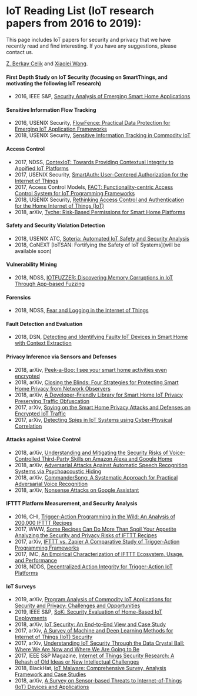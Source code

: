 # IoT Reading List (IoT research papers from 2016 to 2019):
This page includes IoT papers for security and privacy that we have recently read and find interesting. If you have any suggestions, please contact us.

[Z. Berkay Celik](https://beerkay.github.io/) and [Xiaolei Wang](mailto:xxw170@psu.edu).

#### First Depth Study on IoT Security (focusing on SmartThings, and motivating the following IoT research)
- 2016, IEEE S&P, [Security Analysis of Emerging Smart Home Applications](http://iotsecurity.eecs.umich.edu/img/Fernandes_SmartThingsSP16.pdf)

#### Sensitive Information Flow Tracking
- 2016, USENIX Security, [FlowFence: Practical Data Protection for Emerging IoT Application Frameworks](https://www.usenix.org/system/files/conference/usenixsecurity16/sec16_paper_fernandes.pdf)
- 2018, USENIX Security, [Sensitive Information Tracking in Commodity IoT](https://www.usenix.org/system/files/conference/usenixsecurity18/sec18-celik.pdf)

#### Access Control 
- 2017, NDSS, [ContexIoT: Towards Providing Contextual Integrity to Appified IoT Platforms](http://web.eecs.umich.edu/~jackjia/material/contexiot_ndss17.pdf) 
- 2017, USENIX Security, [SmartAuth: User-Centered Authorization for the Internet of Things](https://www.usenix.org/system/files/conference/usenixsecurity17/sec17-tian.pdf)
- 2017, Access Control Models, [FACT: Functionality-centric Access Control System for IoT Programming Frameworks](http://www.corelab.or.kr/Pubs/sacmat17_fact.pdf)
- 2018, USENIX Security, [Rethinking Access Control and Authentication for the Home Internet of Things (IoT)](https://www.usenix.org/system/files/conference/usenixsecurity18/sec18-he.pdf)
- 2018, arXiv, [Tyche: Risk-Based Permissions for Smart Home Platforms](https://arxiv.org/pdf/1801.04609)

#### Safety and Security Violation Detection 
- 2018, USENIX ATC, [Soteria: Automated IoT Safety and Security Analysis](https://www.usenix.org/system/files/conference/atc18/atc18-celik.pdf)
- 2018, CoNEXT [IoTSAN: Fortifying the Safety of IoT Systems](will be available soon)

#### Vulnerability Mining 
- 2018, NDSS, [IOTFUZZER: Discovering Memory Corruptions in IoT Through App-based Fuzzing](http://web.cse.ohio-state.edu/~lin.3021/file/NDSS18b.pdf)

#### Forensics 
- 2018, NDSS, [Fear and Logging in the Internet of Things](http://seclab.illinois.edu/wp-content/uploads/2017/12/wang2018fear.pdf)

#### Fault Detection and Evaluation 
- 2018, DSN, [Detecting and Identifying Faulty IoT Devices in Smart Home with Context Extraction](https://ieeexplore.ieee.org/document/8416520/)

#### Privacy Inference via Sensors and Defenses
- 2018, arXiv, [Peek-a-Boo: I see your smart home activities even encrypted](https://arxiv.org/pdf/1808.02741)
- 2018, arXiv, [Closing the Blinds: Four Strategies for Protecting Smart Home Privacy from Network Observers](https://arxiv.org/pdf/1705.06809.pdf)
- 2018, arXiv, [A Developer-Friendly Library for Smart Home IoT Privacy Preserving Traffic Obfuscation](https://arxiv.org/pdf/1808.07432.pdf)
- 2017, arXiv, [Spying on the Smart Home Privacy Attacks and Defenses on Encrypted IoT Traffic](https://arxiv.org/pdf/1708.05044.pdf) 
- 2017, arXiv, [Detecting Spies in IoT Systems using Cyber-Physical Correlation](https://faculty.washington.edu/lagesse/publications/HiddenSensorDetection.pdf) 

#### Attacks against Voice Control 
- 2018, arXiv, [Understanding and Mitigating the Security Risks of Voice-Controlled Third-Party Skills on Amazon Alexa and Google Home](https://arxiv.org/pdf/1805.01525.pdf)
- 2018, arXiv, [Adversarial Attacks Against Automatic Speech Recognition Systems via Psychoacoustic Hiding](https://arxiv.org/pdf/1808.05665.pdf)
- 2018, arXiv, [CommanderSong: A Systematic Approach for Practical Adversarial Voice Recognition](https://arxiv.org/pdf/1801.08535.pdf)
- 2018, arXiv, [Nonsense Attacks on Google Assistant](https://arxiv.org/pdf/1808.01947.pdf)

#### IFTTT Platform Measurement, and Security Analysis
- 2016, CHI, [Trigger-Action Programming in the Wild: An Analysis of 200,000 IFTTT Recipes](https://par.nsf.gov/servlets/purl/10026427)
- 2017, WWW, [Some Recipes Can Do More Than Spoil Your Appetite Analyzing the Security and Privacy Risks of IFTTT Recipes](http://www.andrew.cmu.edu/user/liminjia/research/papers/ifttt-info-flows-www2017.pdf)
- 2017, arXiv, [IFTTT vs. Zapier A Comparative Study of Trigger-Action Programming Frameworks](https://arxiv.org/pdf/1808.02741) 
- 2017, IMC, [An Empirical Characterization of IFTTT Ecosystem, Usage, and Performance](https://conferences.sigcomm.org/imc/2017/papers/imc17-final41.pdf)
- 2018, NDDS, [Decentralized Action Integrity for Trigger-Action IoT Platforms](http://earlence.com/assets/papers/dtap_ndss18.pdf) 

#### IoT Surveys  
- 2019, arXiv, [Program Analysis of Commodity IoT Applications for Security and Privacy: Challenges and Opportunities](https://arxiv.org/pdf/1809.06962.pdf)
- 2019, IEEE S&P, [SoK: Security Evaluation of Home-Based IoT Deployments](https://www.computer.org/csdl/proceedings/sp/2019/6660/00/666001a208-abs.html)
- 2018, arXiv, [IoT Security: An End-to-End View and Case Study](https://arxiv.org/pdf/1805.05853.pdf)
- 2017, arXiv, [A Survey of Machine and Deep Learning Methods for Internet of Things (IoT) Security](https://arxiv.org/pdf/1807.11023.pdf)
- 2017, arXiv, [Understanding IoT Security Through the Data Crystal Ball: Where We Are Now and Where We Are Going to Be](https://arxiv.org/pdf/1703.09809.pdf)
- 2017, IEEE S&P Magazine, [Internet of Things Security Research: A Rehash of Old Ideas or New Intellectual Challenges](https://arxiv.org/pdf/1705.08522.pdf)
- 2018, BlackHat, [IoT Malware: Comprehensive Survey, Analysis Framework and Case Studies](https://i.blackhat.com/us-18/Thu-August-9/us-18-Costin-Zaddach-IoT-Malware-Comprehensive-Survey-Analysis-Framework-and-Case-Studies-wp.pdf)
- 2018, arXiv, [A Survey on Sensor-based Threats to Internet-of-Things (IoT) Devices and Applications](https://arxiv.org/pdf/1802.02041.pdf)
